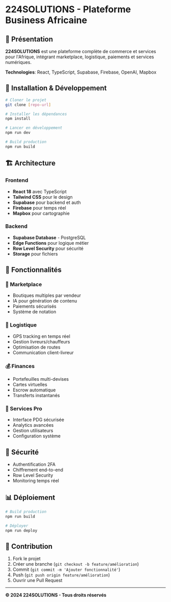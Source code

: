 # 224SOLUTIONS - Plateforme Business Africaine

## 🚀 Présentation

**224SOLUTIONS** est une plateforme complète de commerce et services pour l'Afrique, intégrant marketplace, logistique, paiements et services numériques.

**Technologies**: React, TypeScript, Supabase, Firebase, OpenAI, Mapbox

## 🔧 Installation & Développement

```bash
# Cloner le projet
git clone [repo-url]

# Installer les dépendances
npm install

# Lancer en développement
npm run dev

# Build production
npm run build
```

## 🏗️ Architecture

### Frontend
- **React 18** avec TypeScript
- **Tailwind CSS** pour le design
- **Supabase** pour backend et auth
- **Firebase** pour temps réel
- **Mapbox** pour cartographie

### Backend
- **Supabase Database** - PostgreSQL
- **Edge Functions** pour logique métier
- **Row Level Security** pour sécurité
- **Storage** pour fichiers

## 📱 Fonctionnalités

### 🛒 Marketplace
- Boutiques multiples par vendeur
- IA pour génération de contenu
- Paiements sécurisés
- Système de notation

### 🚚 Logistique
- GPS tracking en temps réel
- Gestion livreurs/chauffeurs
- Optimisation de routes
- Communication client-livreur

### 💰 Finances
- Portefeuilles multi-devises
- Cartes virtuelles
- Escrow automatique
- Transferts instantanés

### 🎯 Services Pro
- Interface PDG sécurisée
- Analytics avancées
- Gestion utilisateurs
- Configuration système

## 🔐 Sécurité

- Authentification 2FA
- Chiffrement end-to-end
- Row Level Security
- Monitoring temps réel

## 📊 Déploiement

```bash
# Build production
npm run build

# Déployer
npm run deploy
```

## 🤝 Contribution

1. Fork le projet
2. Créer une branche (`git checkout -b feature/amélioration`)
3. Commit (`git commit -m 'Ajouter fonctionnalité'`)
4. Push (`git push origin feature/amélioration`)
5. Ouvrir une Pull Request

---

**© 2024 224SOLUTIONS - Tous droits réservés**